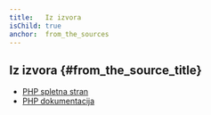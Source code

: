 ```yaml
---
title:   Iz izvora
isChild: true
anchor:  from_the_sources
---
```


## Iz izvora {#from_the_source_title}

* [PHP spletna stran](http://php.net/)
* [PHP dokumentacija](http://php.net/docs.php)